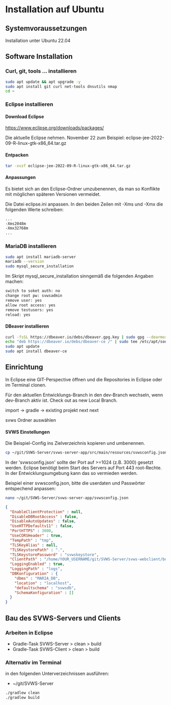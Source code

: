 # Installation auf Ubuntu

## Systemvoraussetzungen 
Installation unter Ubuntu 22.04

## Software Installation

### Curl, git, tools ... installieren

```bash
sudo apt update && apt upgrade -y
sudo apt install git curl net-tools dnsutils nmap 
cd ~
```

### Eclipse installieren

#### Download Eclipse  

https://www.eclipse.org/downloads/packages/

Die aktuelle Eclipse nehmen. November 22 zum Beispiel: 
eclipse-jee-2022-09-R-linux-gtk-x86_64.tar.gz 

#### Entpacken

```bash
tar -xvzf eclipse-jee-2022-09-R-linux-gtk-x86_64.tar.gz
```

#### Anpassungen

Es bietet sich an den Eclipse-Ordner umzubenennen, da man so Konflikte mit möglichen späteren Versionen vermeidet.  

Die Datei eclipse.ini anpassen. In den beiden Zeilen mit -Xms und -Xmx die folgenden Werte schreiben: 

```bash
...
-Xms2048m
-Xmx32768m
...
```

### MariaDB installieren

```bash
sudo apt install mariadb-server
mariadb --version
sudo mysql_secure_installation
```

Im Skript mysql_secure_installation sinngemäß die folgenden Angaben machen: 
```bash
switch to soket auth: no
change root pw: svwsadmin
remove user: yes
allow root access: yes
remove testusers: yes
reload: yes
```

#### DBeaver installieren
```bash
curl -fsSL https://dbeaver.io/debs/dbeaver.gpg.key | sudo gpg --dearmor -o /etc/apt/trusted.gpg.d/dbeaver.gpg
echo "deb https://dbeaver.io/debs/dbeaver-ce /" | sudo tee /etc/apt/sources.list.d/dbeaver.list
sudo apt update
sudo apt install dbeaver-ce
```

## Einrichtung 
In Eclipse eine GIT-Perspective öffnen und die Repositories in Eclipse oder im Terminal clonen.

Für den aktuellen Entwicklungs-Branch in den dev-Branch wechseln, wenn dev-Branch aktiv ist.
Check out as new Local Branch.

import -> gradle -> existing projekt
next next 

svws Ordner auswählen


#### SVWS Einstellungen

Die Beispiel-Config ins Zielverzeichnis kopieren und umbenennen.

```bash
cp ~/git/SVWS-Server/svws-server-app/src/main/resources/svwsconfig.json.example /git/SVWS-Server/svws-server-app/svwsconfig.json
```
		
In der 'svwsconfig.json' sollte der Port auf >=1024 (z.B. 3000) gesetzt werden. 
Eclipse benötigt beim Start des Servers auf Port 443 root-Rechte. 
In der Entwicklungsumgebung kann das so vermieden werden. 

Beispiel einer svwsconfig.json, bitte die userdaten und Passwörter entspechend anpassen:
```bash
nano ~/git/SVWS-Server/svws-server-app/svwsconfig.json
```	


```json
{
  "EnableClientProtection" : null,
  "DisableDBRootAccess" : false,
  "DisableAutoUpdates" : false,
  "UseHTTPDefaultv11" : false,
  "PortHTTPS" : 3000,
  "UseCORSHeader" : true,
  "TempPath" : "tmp",
  "TLSKeyAlias" : null,
  "TLSKeystorePath" : ".",
  "TLSKeystorePassword" : "svwskeystore",
  "ClientPath" : "/home/YOUR_USERNAME/git/SVWS-Server/svws-webclient/build/output/",
  "LoggingEnabled" : true,
  "LoggingPath" : "logs",
  "DBKonfiguration" : {
    "dbms" : "MARIA_DB",
    "location" : "localhost",
    "defaultschema" : "svwsdb",
    "SchemaKonfiguration" : []
  }
}

```


## Bau des SVWS-Servers und Clients

### Arbeiten in Eclipse

+ Gradle-Task SVWS-Server > clean > build
+ Gradle-Task SVWS-Client > clean > build

### Alternativ im Terminal

in den folgenden Unterverzeichnissen ausführen: 
+ ~/git/SVWS-Server

```bash
./gradlew clean
./gradlew build
```
		
 

